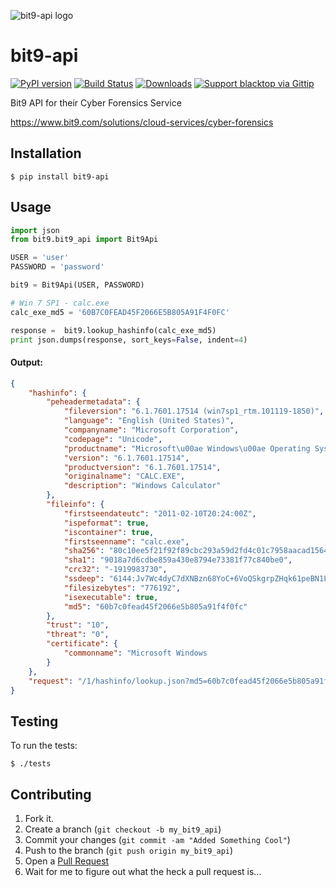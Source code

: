 ![bit9-api logo](https://raw.githubusercontent.com/blacktop/bit9-api/master/doc/logo.png)

bit9-api
========
[![PyPI version](https://badge.fury.io/py/bit9-api.svg)](http://badge.fury.io/py/bit9-api) [![Build Status](https://travis-ci.org/blacktop/bit9-api.svg?branch=master)](https://travis-ci.org/blacktop/bit9-api) [![Downloads](https://pypip.in/download/bit9-api/badge.png)](https://pypi.python.org/pypi/bit9-api/) [![Support blacktop via Gittip](http://img.shields.io/gittip/blacktop.svg)](https://www.gittip.com/blacktop/)

Bit9 API for their Cyber Forensics Service

https://www.bit9.com/solutions/cloud-services/cyber-forensics

Installation
-----------

    $ pip install bit9-api


Usage
-----
```python
import json
from bit9.bit9_api import Bit9Api

USER = 'user'
PASSWORD = 'password'

bit9 = Bit9Api(USER, PASSWORD)

# Win 7 SP1 - calc.exe
calc_exe_md5 = '60B7C0FEAD45F2066E5B805A91F4F0FC'

response =  bit9.lookup_hashinfo(calc_exe_md5)
print json.dumps(response, sort_keys=False, indent=4)
```

#### Output:
```json
{
    "hashinfo": {
        "peheadermetadata": {
            "fileversion": "6.1.7601.17514 (win7sp1_rtm.101119-1850)",
            "language": "English (United States)",
            "companyname": "Microsoft Corporation",
            "codepage": "Unicode",
            "productname": "Microsoft\u00ae Windows\u00ae Operating System",
            "version": "6.1.7601.17514",
            "productversion": "6.1.7601.17514",
            "originalname": "CALC.EXE",
            "description": "Windows Calculator"
        },
        "fileinfo": {
            "firstseendateutc": "2011-02-10T20:24:00Z",
            "ispeformat": true,
            "iscontainer": true,
            "firstseenname": "calc.exe",
            "sha256": "80c10ee5f21f92f89cbc293a59d2fd4c01c7958aacad15642558db700943fa22",
            "sha1": "9018a7d6cdbe859a430e8794e73381f77c840be0",
            "crc32": "-1919983730",
            "ssdeep": "6144:Jv7Wc4dyC7dXNBzn68YoC+6VoQSkgrpZHqk61peBN1L+I8pfezYeWHMzyy14pL1k:JvSbJxPRC+XQSxb6Dc7RwIWHeGL7GOK                                     ",
            "filesizebytes": "776192",
            "isexecutable": true,
            "md5": "60b7c0fead45f2066e5b805a91f4f0fc"
        },
        "trust": "10",
        "threat": "0",
        "certificate": {
            "commonname": "Microsoft Windows                                                                                                               "
        }
    },
    "request": "/1/hashinfo/lookup.json?md5=60b7c0fead45f2066e5b805a91f4f0fc&flags=15&tool=pythonapi&data="
}
```

Testing
-------

To run the tests:

    $ ./tests

Contributing
------------

1. Fork it.
2. Create a branch (`git checkout -b my_bit9_api`)
3. Commit your changes (`git commit -am "Added Something Cool"`)
4. Push to the branch (`git push origin my_bit9_api`)
5. Open a [Pull Request](https://github.com/blacktop/bit9-api/pulls)
6. Wait for me to figure out what the heck a pull request is...
